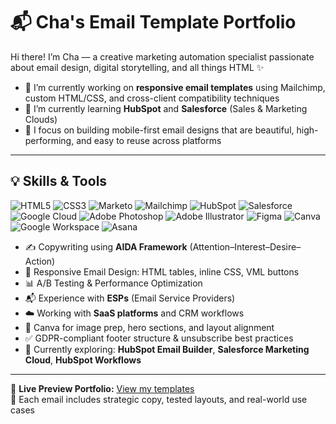 # 📬 Cha's Email Template Portfolio

Hi there! I’m Cha — a creative marketing automation specialist passionate about email design, digital storytelling, and all things HTML ✨

- 🔭 I’m currently working on **responsive email templates** using Mailchimp, custom HTML/CSS, and cross-client compatibility techniques  
- 🌱 I’m currently learning **HubSpot** and **Salesforce** (Sales & Marketing Clouds)  
- 🎯 I focus on building mobile-first email designs that are beautiful, high-performing, and easy to reuse across platforms  

---

## 💡 Skills & Tools

![HTML5](https://img.shields.io/badge/HTML5-e34f26?logo=html5&logoColor=white)
![CSS3](https://img.shields.io/badge/CSS3-1572B6?logo=css3&logoColor=white)
![Marketo](https://img.shields.io/badge/Marketo-purple?logo=marketo&logoColor=white)
![Mailchimp](https://img.shields.io/badge/Mailchimp-ffe01b?logo=mailchimp&logoColor=black)
![HubSpot](https://img.shields.io/badge/HubSpot-fd7e14?logo=hubspot&logoColor=white)
![Salesforce](https://img.shields.io/badge/Salesforce-00A1E0?logo=salesforce&logoColor=white)
![Google Cloud](https://img.shields.io/badge/Google%20Cloud-4285F4?logo=googlecloud&logoColor=white)
![Adobe Photoshop](https://img.shields.io/badge/Photoshop-31A8FF?logo=adobephotoshop&logoColor=white)
![Adobe Illustrator](https://img.shields.io/badge/Illustrator-FF9A00?logo=adobeillustrator&logoColor=white)
![Figma](https://img.shields.io/badge/Figma-F24E1E?logo=figma&logoColor=white)
![Canva](https://img.shields.io/badge/Canva-00C4CC?logo=canva&logoColor=white)
![Google Workspace](https://img.shields.io/badge/Google%20Workspace-4285F4?logo=google&logoColor=white)
![Asana](https://img.shields.io/badge/Asana-273347?logo=asana&logoColor=f06a6a)

- ✍️ Copywriting using **AIDA Framework** (Attention–Interest–Desire–Action)  
- 📧 Responsive Email Design: HTML tables, inline CSS, VML buttons  
- 📊 A/B Testing & Performance Optimization  
- 📬 Experience with **ESPs** (Email Service Providers)  
- ☁️ Working with **SaaS platforms** and CRM workflows  
- 🧩 Canva for image prep, hero sections, and layout alignment  
- ✅ GDPR-compliant footer structure & unsubscribe best practices  
- 🧠 Currently exploring: **HubSpot Email Builder**, **Salesforce Marketing Cloud**, **HubSpot Workflows**

---

📂 **Live Preview Portfolio:** [View my templates](https://ccharoensuk.github.io/ccharoensuk-email-templates-portfolio/)  
📩 Each email includes strategic copy, tested layouts, and real-world use cases
